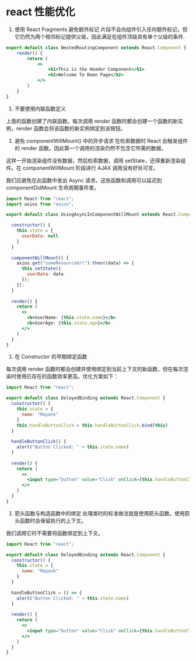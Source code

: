 # react 性能优化

1.  使用 React Fragments 避免额外标记
片段不会向组件引入任何额外标记，但它仍然为两个相邻标记提供父级，因此满足在组件顶级具有单个父级的条件.
```jsx
export default class NestedRoutingComponent extends React.Component {
    render() {
        return (
            <>
                <h1>This is the Header Component</h1>
                <h2>Welcome To Demo Page</h2>
            </>
        )
    }
}
```

1. 不要使用内联函数定义

上面的函数创建了内联函数。每次调用 render 函数时都会创建一个函数的新实例，render 函数会将该函数的新实例绑定到该按钮。

1. 避免 componentWillMount() 中的异步请求
在检索数据时 React 会触发组件的 render 函数。因此第一个调用的渲染仍然不包含它所需的数据。

这样一开始渲染组件没有数据，然后检索数据，调用 setState，还得重新渲染组件。在 componentWillMount 阶段进行 AJAX 调用没有好处可言。

我们应避免在此函数中发出 Async 请求。这些函数和调用可以延迟到 componentDidMount 生命周期事件里。

```jsx
import React from "react";
import axios from "axios";

export default class UsingAsyncInComponentWillMount extends React.Component {

  constructor() {
    this.state = {
      userData: null
    }
  }
  
  componentWillMount() {
    axios.get("someResourceUrl").then((data) => {
      this.setState({
        userData: data
      });
    });
  }
  
  render() {
    return (
      <>
        <b>UserName: {this.state.name}</b>
        <b>UserAge: {this.state.age}</b>
      </>
    )
  }
}
```

1.  在 Constructor 的早期绑定函数

每次调用 render 函数时都会创建并使用绑定到当前上下文的新函数，但在每次渲染时使用已存在的函数效率更高。优化方案如下：

```jsx
import React from "react";

export default class DelayedBinding extends React.Component {
  constructor() {
    this.state = {
      name: "Mayank"
    }
    this.handleButtonClick = this.handleButtonClick.bind(this)
  }
  
  handleButtonClick() {
    alert("Button Clicked: " + this.state.name)
  }
  
  render() {
    return (
      <>
        <input type="button" value="Click" onClick={this.handleButtonClick} />
      </>
    )
  }
}
```

1. 箭头函数与构造函数中的绑定
处理类时的标准做法就是使用箭头函数。使用箭头函数时会保留执行的上下文。

我们调用它时不需要将函数绑定到上下文。
```jsx
import React from "react";

export default class DelayedBinding extends React.Component {
  constructor() {
    this.state = {
      name: "Mayank"
    }
  }
  
  handleButtonClick = () => {
    alert("Button Clicked: " + this.state.name)
  }
  
  render() {
    return (
      <>
        <input type="button" value="Click" onClick={this.handleButtonClick} />
      </>
    )
  }
}




```